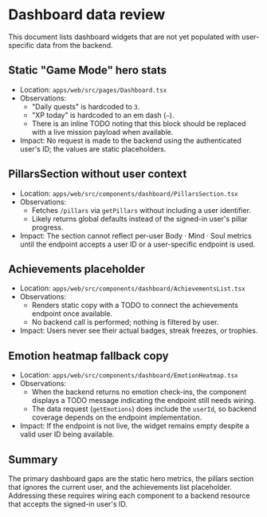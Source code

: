 # Dashboard data review

This document lists dashboard widgets that are not yet populated with user-specific data from the backend.

## Static "Game Mode" hero stats
- Location: `apps/web/src/pages/Dashboard.tsx`
- Observations:
  - "Daily quests" is hardcoded to `3`.
  - "XP today" is hardcoded to an em dash (`—`).
  - There is an inline TODO noting that this block should be replaced with a live mission payload when available.
- Impact: No request is made to the backend using the authenticated user's ID; the values are static placeholders.

## PillarsSection without user context
- Location: `apps/web/src/components/dashboard/PillarsSection.tsx`
- Observations:
  - Fetches `/pillars` via `getPillars` without including a user identifier.
  - Likely returns global defaults instead of the signed-in user's pillar progress.
- Impact: The section cannot reflect per-user Body · Mind · Soul metrics until the endpoint accepts a user ID or a user-specific endpoint is used.

## Achievements placeholder
- Location: `apps/web/src/components/dashboard/AchievementsList.tsx`
- Observations:
  - Renders static copy with a TODO to connect the achievements endpoint once available.
  - No backend call is performed; nothing is filtered by user.
- Impact: Users never see their actual badges, streak freezes, or trophies.

## Emotion heatmap fallback copy
- Location: `apps/web/src/components/dashboard/EmotionHeatmap.tsx`
- Observations:
  - When the backend returns no emotion check-ins, the component displays a TODO message indicating the endpoint still needs wiring.
  - The data request (`getEmotions`) does include the `userId`, so backend coverage depends on the endpoint implementation.
- Impact: If the endpoint is not live, the widget remains empty despite a valid user ID being available.

## Summary
The primary dashboard gaps are the static hero metrics, the pillars section that ignores the current user, and the achievements list placeholder. Addressing these requires wiring each component to a backend resource that accepts the signed-in user's ID.

